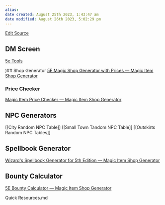 ```yaml
---
alias: 
date created: August 25th 2023, 1:43:47 am
date modified: August 26th 2023, 5:02:29 pm
---
```

[Edit Source](https://github.com/bradhaas/TheCompendium-v2/blob/main/Quick%20Resources.md)
## DM Screen
[5e Tools](https://5e.tools)



)## Shop Generator
[5E Magic Shop Generator with Prices — Magic Item Shop Generator](https://5emagic.shop/)
### Price Checker
[Magic Item Price Checker — Magic Item Shop Generator](https://5emagic.shop/check)
## NPC Generators
[[City Random NPC Table]]
[[Small Town Tandom NPC Table]]
[[Outskirts Random NPC Tables]]

## Spellbook Generator
[Wizard's Spellbook Generator for 5th Edition — Magic Item Shop Generator](https://5emagic.shop/spellbook/generate)

## Bounty Calculator
[5E Bounty Calculator — Magic Item Shop Generator](https://5emagic.shop/bounty-reward-calculator)

Quick Resources.md
